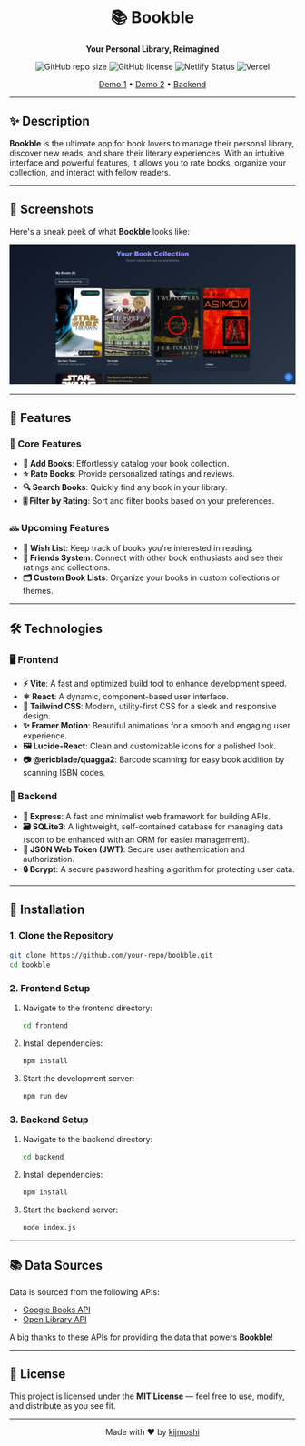 
<h1 align="center">📚 Bookble</h1>

<p align="center">
  <strong>Your Personal Library, Reimagined</strong>
</p>


<p align="center">
  <img src="https://img.shields.io/github/repo-size/real-kijmoshi/bookble?color=blue&style=flat-square" alt="GitHub repo size">
  <img src="https://img.shields.io/github/license/real-kijmoshi/bookble?color=blue&style=flat-square" alt="GitHub license">
  <img src="https://api.netlify.com/api/v1/badges/34d1d9a3-b287-4dd8-bc2c-fe3a88d1d6e1/deploy-status" alt="Netlify Status">
  <img src="https://vercelbadge.vercel.app/api/real-kijmoshi/bookble" alt="Vercel">
</p>

<p align="center">
  <a href="https://bookble.netlify.app/">Demo 1</a> •
  <a href="https://bookble.vercel.app/">Demo 2</a> •
  <a href="https://bookble.onrender.com/">Backend</a>
</p>

---

## **✨ Description**

**Bookble** is the ultimate app for book lovers to manage their personal library, discover new reads, and share their literary experiences. With an intuitive interface and powerful features, it allows you to rate books, organize your collection, and interact with fellow readers.

---

## **📸 Screenshots**

Here's a sneak peek of what **Bookble** looks like:

![Bookble Screenshot](images/screen1.png)

---

## **🚀 Features**

### **🌟 Core Features**

- **📖 Add Books**: Effortlessly catalog your book collection.
- **⭐ Rate Books**: Provide personalized ratings and reviews.
- **🔍 Search Books**: Quickly find any book in your library.
- **🎚️ Filter by Rating**: Sort and filter books based on your preferences.

### **🔜 Upcoming Features**

- **📝 Wish List**: Keep track of books you're interested in reading.
- **👥 Friends System**: Connect with other book enthusiasts and see their ratings and collections.
- **🗂️ Custom Book Lists**: Organize your books in custom collections or themes.

---

## **🛠️ Technologies**

### **🖥️ Frontend**

- **⚡ Vite**: A fast and optimized build tool to enhance development speed.
- **⚛️ React**: A dynamic, component-based user interface.
- **🎨 Tailwind CSS**: Modern, utility-first CSS for a sleek and responsive design.
- **✨ Framer Motion**: Beautiful animations for a smooth and engaging user experience.
- **🖼️ Lucide-React**: Clean and customizable icons for a polished look.
- **📷 @ericblade/quagga2**: Barcode scanning for easy book addition by scanning ISBN codes.

### **🔧 Backend**

- **🚀 Express**: A fast and minimalist web framework for building APIs.
- **🗃️ SQLite3**: A lightweight, self-contained database for managing data (soon to be enhanced with an ORM for easier management).
- **🔐 JSON Web Token (JWT)**: Secure user authentication and authorization.
- **🔒 Bcrypt**: A secure password hashing algorithm for protecting user data.

---

## **🔽 Installation**

### **1. Clone the Repository**

```bash
git clone https://github.com/your-repo/bookble.git
cd bookble
```

### **2. Frontend Setup**

1. Navigate to the frontend directory:
   ```bash
   cd frontend
   ```
2. Install dependencies:
   ```bash
   npm install
   ```
3. Start the development server:
   ```bash
   npm run dev
   ```

### **3. Backend Setup**

1. Navigate to the backend directory:
   ```bash
   cd backend
   ```
2. Install dependencies:
   ```bash
   npm install
   ```
3. Start the backend server:
   ```bash
   node index.js
   ```

---

## **📚 Data Sources**

Data is sourced from the following APIs:

- [Google Books API](https://developers.google.com/books)
- [Open Library API](https://openlibrary.org/developers/api)

A big thanks to these APIs for providing the data that powers **Bookble**!

---

## **📜 License**

This project is licensed under the **MIT License** — feel free to use, modify, and distribute as you see fit.

---

<p align="center">
  Made with ❤️ by <a href="https://github.com/real-kijmoshi">kijmoshi</a>
</p>
